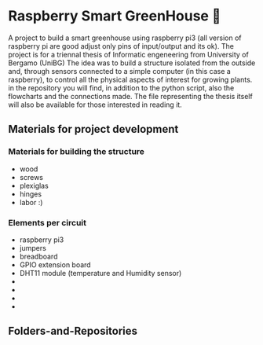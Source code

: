 # Raspberry Smart GreenHouse 🌻
A project to build a smart greenhouse using raspberry pi3 (all version of raspberry pi are good adjust only pins of input/output and its ok). 
The project is for a triennal thesis of Informatic engeneering from University of Bergamo (UniBG)
The idea was to build a structure isolated from the outside and, through sensors connected to a simple computer (in this case a raspberry), 
to control all the physical aspects of interest for growing plants.
in the repository you will find, in addition to the python script, also the flowcharts and the connections made.
The file representing the thesis itself will also be available for those interested in reading it.

## Materials for project development
### Materials for building the structure
- wood
- screws
- plexiglas
- hinges
- labor :)

### Elements per circuit
- raspberry pi3
- jumpers
- breadboard
- GPIO extension board
- DHT11 module (temperature and Humidity sensor)
-
-
-
-

## Folders-and-Repositories


